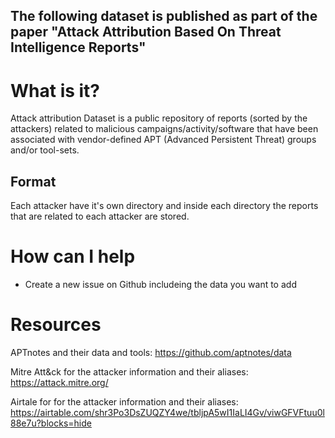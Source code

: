 ## The following dataset is published as part of the paper "Attack Attribution Based On Threat Intelligence Reports"

# What is it?
 Attack attribution Dataset is a public repository of reports (sorted by the attackers) related to malicious campaigns/activity/software that have been associated with vendor-defined APT (Advanced Persistent Threat) groups and/or tool-sets.

## Format
Each attacker have it's own directory and inside each directory the reports that are related to each attacker are stored.

# How can I help
* Create a new issue on Github includeing the data you want to add 

# Resources

APTnotes and their data and tools: https://github.com/aptnotes/data

Mitre Att&ck for the attacker information and their aliases: https://attack.mitre.org/

Airtale for for the attacker information and their aliases: https://airtable.com/shr3Po3DsZUQZY4we/tbljpA5wI1IaLI4Gv/viwGFVFtuu0l88e7u?blocks=hide
